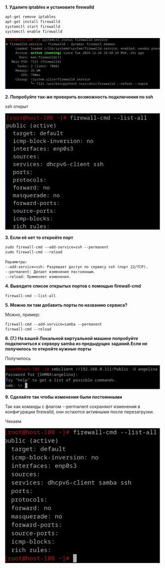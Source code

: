 **1. Удалите iptables и установите firewalld**

```
apt-get remove iptables
apt-get install firewalld
systemctl start firewalld
systemctl enable firewalld
```
![alt text](image-2.png)

**2. Попробуйте так-же проверить возможность подключения по ssh**

ssh открыт

![alt text](image-3.png)

**3. Если её нет то откройте порт**

```
sudo firewall-cmd --add-service=ssh --permanent
sudo firewall-cmd --reload

Параметры:
--add-service=ssh: Разрешает доступ по сервису ssh (порт 22/TCP).
--permanent: Делает изменение постоянным.
--reload: Применяет изменения.
```

**4. Выведите список открытых портов с помощью firewall-cmd**

`firewall-cmd --list-all`

**5. Можно ли там добавить порты по названию сервиса?**

Можно, пример:
```
firewall-cmd --add-service=samba --permanent
firewall-cmd --reload
```

**6. (7.) На вашей Локальной виртуальной машине попробуйте подключиться к серверу samba из предыдущих заданий.Если не получилось то откройте нужные порты**

Получилось

![alt text](image-4.png)

**9. Сделайте так чтобы изменения были постоянными**

Так как команды с флагом --permanent сохраняют изменения в конфигурации firewalld, они остаются активными после перезагрузки.

Чекаем

![alt text](image-5.png)
